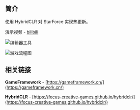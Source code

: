 ## 简介

使用 HybridCLR 对 StarForce 实现热更新。

演示视频 - [bilibili](https://www.bilibili.com/video/BV1wB4y1Q7JK)

![编辑器工具](https://gitee.com/great1217/cdn/raw/master/images/HybridCLR_Builder.png)

![游戏流程图](https://gitee.com/great1217/cdn/raw/master/images/StarForce_Procedure.png)

## 相关链接

**GameFramework** - [https://gameframework.cn/](https://gameframework.cn/)

**HybridCLR** - [https://focus-creative-games.github.io/hybridclr/](https://focus-creative-games.github.io/hybridclr/)
